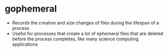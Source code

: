 # gophemeral

* Records the creation and size changes of files during the lifespan of a process
* Useful for processes that create a lot of ephemeral files that are deleted before the process completes, like many science computing applications
